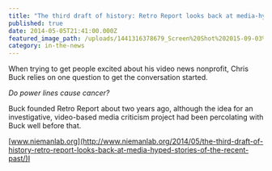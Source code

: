 ```yaml
---
title: "The third draft of history: Retro Report looks back at media-hyped stories of the recent past"
published: true
date: 2014-05-05T21:41:00.000Z
featured_image_path: /uploads/1441316378679_Screen%20Shot%202015-09-03%20at%205.39.26%20PM.png
category: in-the-news
---
```


When trying to get people excited about his video news nonprofit, Chris Buck relies on one question to get the conversation started.

_Do power lines cause cancer?_

Buck founded Retro Report about two years ago, although the idea for an investigative, video-based media criticism project had been percolating with Buck well before that.

[www.niemanlab.org](http://www.niemanlab.org/2014/05/the-third-draft-of-history-retro-report-looks-back-at-media-hyped-stories-of-the-recent-past/)I


